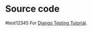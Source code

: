 # Source code
#test12345
For [Django Testing Tutorial](https://wsvincent.com/django-testing-tutorial).
